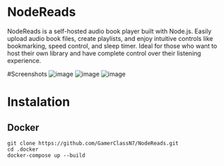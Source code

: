 # NodeReads
NodeReads is a self-hosted audio book player built with Node.js. Easily upload audio book files, create playlists, and enjoy intuitive controls like bookmarking, speed control, and sleep timer. Ideal for those who want to host their own library and have complete control over their listening experience.

#Screenshots
![image](https://user-images.githubusercontent.com/22167469/236266803-f9a2e2be-526b-4caa-8a9d-90262853ec90.png)
![image](https://user-images.githubusercontent.com/22167469/236266838-3b7cf943-3d7f-4938-8d08-e6f6017c4a8a.png)
![image](https://user-images.githubusercontent.com/22167469/236266877-6c4ddc5d-e288-4d2e-948d-7b693506d4bd.png)

# Instalation
## Docker
```
git clone https://github.com/GamerClassN7/NodeReads.git
cd .docker
docker-compose up --build
```
